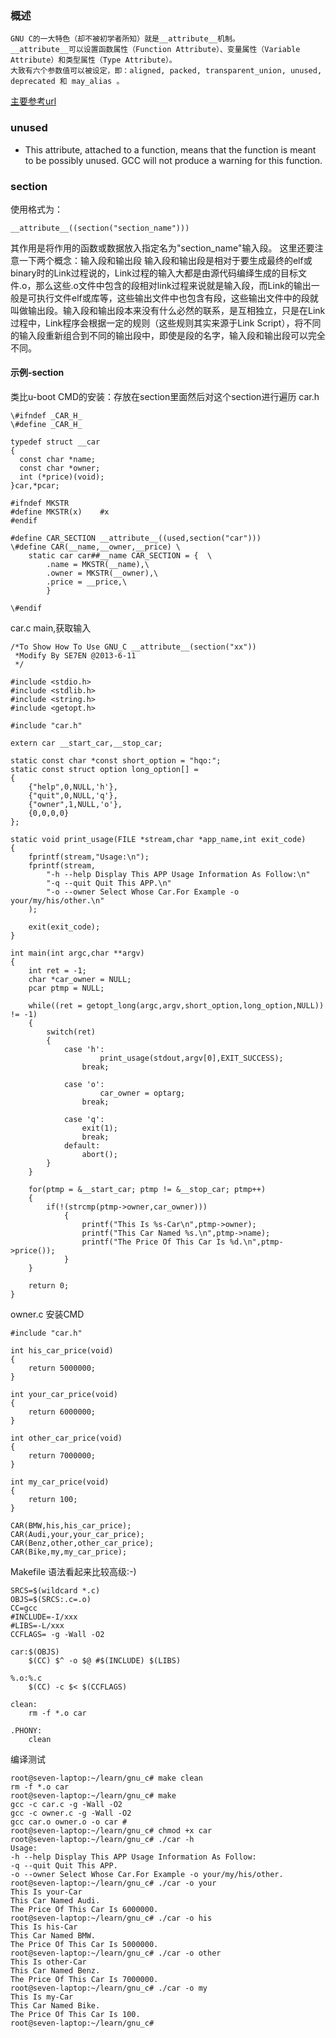 ### 概述

```
GNU C的一大特色（却不被初学者所知）就是__attribute__机制。
__attribute__可以设置函数属性（Function Attribute）、变量属性（Variable Attribute）和类型属性（Type Attribute）。
大致有六个参数值可以被设定，即：aligned, packed, transparent_union, unused, deprecated 和 may_alias 。
```
[主要参考url](https://blog.csdn.net/tang_jin_chan/article/details/9079373)

### unused
- This attribute, attached to a function, means that the function is meant to be possibly unused. GCC will not produce a warning for this function.

### section
使用格式为：
```
__attribute__((section("section_name")))
```
其作用是将作用的函数或数据放入指定名为"section_name"输入段。
这里还要注意一下两个概念：输入段和输出段
输入段和输出段是相对于要生成最终的elf或binary时的Link过程说的，Link过程的输入大都是由源代码编绎生成的目标文件.o，那么这些.o文件中包含的段相对link过程来说就是输入段，而Link的输出一般是可执行文件elf或库等，这些输出文件中也包含有段，这些输出文件中的段就叫做输出段。输入段和输出段本来没有什么必然的联系，是互相独立，只是在Link过程中，Link程序会根据一定的规则（这些规则其实来源于Link Script），将不同的输入段重新组合到不同的输出段中，即使是段的名字，输入段和输出段可以完全不同。

#### 示例-section
类比u-boot CMD的安装：存放在section里面然后对这个section进行遍历
car.h
```
\#ifndef _CAR_H_
\#define _CAR_H_

typedef struct __car
{
  const char *name;
  const char *owner;
  int (*price)(void);
}car,*pcar;

#ifndef MKSTR
#define MKSTR(x)    #x
#endif

#define CAR_SECTION __attribute__((used,section("car")))
\#define CAR(__name,__owner,__price) \
    static car car##__name CAR_SECTION = {  \
        .name = MKSTR(__name),\
        .owner = MKSTR(__owner),\
        .price = __price,\
        }

\#endif
```
car.c
main,获取输入
```
/*To Show How To Use GNU_C __attribute__(section("xx"))
 *Modify By SE7EN @2013-6-11
 */

#include <stdio.h>
#include <stdlib.h>
#include <string.h>
#include <getopt.h>

#include "car.h"

extern car __start_car,__stop_car;

static const char *const short_option = "hqo:";
static const struct option long_option[] =
{
    {"help",0,NULL,'h'},
    {"quit",0,NULL,'q'},
    {"owner",1,NULL,'o'},
    {0,0,0,0}
};

static void print_usage(FILE *stream,char *app_name,int exit_code)
{
    fprintf(stream,"Usage:\n");
    fprintf(stream,
        "-h --help Display This APP Usage Information As Follow:\n"
        "-q --quit Quit This APP.\n"
        "-o --owner Select Whose Car.For Example -o your/my/his/other.\n"
    );

    exit(exit_code);
}

int main(int argc,char **argv)
{
    int ret = -1;
    char *car_owner = NULL;
    pcar ptmp = NULL;

    while((ret = getopt_long(argc,argv,short_option,long_option,NULL)) != -1)
    {
        switch(ret)
        {
            case 'h':
                    print_usage(stdout,argv[0],EXIT_SUCCESS);
                break;

            case 'o':
                    car_owner = optarg;
                break;

            case 'q':
                exit(1);
                break;
            default:
                abort();
        }
    }

    for(ptmp = &__start_car; ptmp != &__stop_car; ptmp++)
    {
        if(!(strcmp(ptmp->owner,car_owner)))
            {
                printf("This Is %s-Car\n",ptmp->owner);
                printf("This Car Named %s.\n",ptmp->name);
                printf("The Price Of This Car Is %d.\n",ptmp->price());
            }
    }

    return 0;
}
```
owner.c
安装CMD
```
#include "car.h"

int his_car_price(void)
{
    return 5000000;
}

int your_car_price(void)
{
    return 6000000;
}

int other_car_price(void)
{
    return 7000000;
}

int my_car_price(void)
{
    return 100;
}

CAR(BMW,his,his_car_price);
CAR(Audi,your,your_car_price);
CAR(Benz,other,other_car_price);
CAR(Bike,my,my_car_price);
```
Makefile
语法看起来比较高级:-)
```
SRCS=$(wildcard *.c)
OBJS=$(SRCS:.c=.o)
CC=gcc
#INCLUDE=-I/xxx
#LIBS=-L/xxx
CCFLAGS= -g -Wall -O2

car:$(OBJS)
    $(CC) $^ -o $@ #$(INCLUDE) $(LIBS)

%.o:%.c
    $(CC) -c $< $(CCFLAGS)

clean:
    rm -f *.o car

.PHONY:
    clean
```
编译测试
```
root@seven-laptop:~/learn/gnu_c# make clean
rm -f *.o car
root@seven-laptop:~/learn/gnu_c# make
gcc -c car.c -g -Wall -O2
gcc -c owner.c -g -Wall -O2
gcc car.o owner.o -o car #
root@seven-laptop:~/learn/gnu_c# chmod +x car
root@seven-laptop:~/learn/gnu_c# ./car -h
Usage:
-h --help Display This APP Usage Information As Follow:
-q --quit Quit This APP.
-o --owner Select Whose Car.For Example -o your/my/his/other.
root@seven-laptop:~/learn/gnu_c# ./car -o your
This Is your-Car
This Car Named Audi.
The Price Of This Car Is 6000000.
root@seven-laptop:~/learn/gnu_c# ./car -o his
This Is his-Car
This Car Named BMW.
The Price Of This Car Is 5000000.
root@seven-laptop:~/learn/gnu_c# ./car -o other
This Is other-Car
This Car Named Benz.
The Price Of This Car Is 7000000.
root@seven-laptop:~/learn/gnu_c# ./car -o my
This Is my-Car
This Car Named Bike.
The Price Of This Car Is 100.
root@seven-laptop:~/learn/gnu_c#
```
